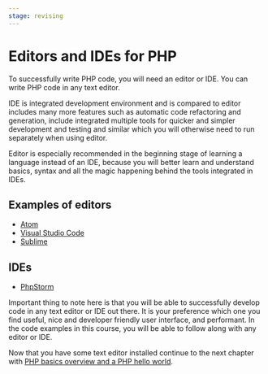 ```yaml
---
stage: revising
---
```


# Editors and IDEs for PHP

To successfully write PHP code, you will need an editor or IDE. You can write PHP
code in any text editor.

IDE is integrated development environment and is compared to editor includes
many more features such as automatic code refactoring and generation, include
integrated multiple tools for quicker and simpler development and testing and
similar which you will otherwise need to run separately when using editor.

Editor is especially recommended in the beginning stage of learning a language
instead of an IDE, because you will better learn and understand basics, syntax
and all the magic happening behind the tools integrated in IDEs.

## Examples of editors

* [Atom](/interop/atom.md)
* [Visual Studio Code](https://code.visualstudio.com)
* [Sublime](https://www.sublimetext.com)

## IDEs

* [PhpStorm](https://www.jetbrains.com/phpstorm/)

Important thing to note here is that you will be able to successfully develop code
in any text editor or IDE out there. It is your preference which one you find
useful, nice and developer friendly user interface, and performant. In the code
examples in this course, you will be able to follow along with any editor or IDE.

Now that you have some text editor installed continue to the next chapter with
[PHP basics overview and a PHP hello world](/php/intro/basics.md).
